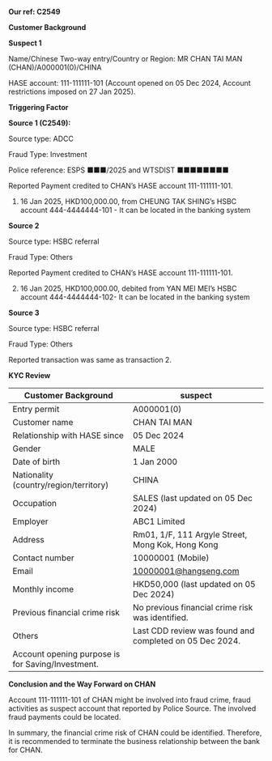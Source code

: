 **Our ref: C2549**

**Customer Background**

**Suspect 1**

Name/Chinese Two-way entry/Country or Region: MR CHAN TAI MAN (CHAN)/A000001(0)/CHINA

HASE account: 111-111111-101 (Account opened on 05 Dec 2024, Account restrictions imposed on 27 Jan 2025).

**Triggering Factor**

**Source 1 (C2549):**

Source type: ADCC

Fraud Type: Investment

Police reference: ESPS ■■■/2025 and WTSDIST ■■■■■■■■

Reported Payment credited to CHAN’s HASE account 111-111111-101.

1. 16 Jan 2025, HKD100,000.00, from CHEUNG TAK SHING’s HSBC account 444-4444444-101 - It can be located in the banking system

**Source 2**

Source type: HSBC referral

Fraud Type: Others

Reported Payment credited to CHAN’s HASE account 111-111111-101.

2. 16 Jan 2025, HKD100,000.00, debited from YAN MEI MEI’s HSBC account 444-4444444-102- It can be located in the banking system

**Source 3**

Source type: HSBC referral

Fraud Type: Others

Reported transaction was same as transaction 2.

**KYC Review**

| **Customer Background** | suspect |
| --- | --- |
| Entry permit | A000001(0) |
| Customer name | CHAN TAI MAN |
| Relationship with HASE since | 05 Dec 2024 |
| Gender | MALE |
| Date of birth | 1 Jan 2000 |
| Nationality (country/region/territory) | CHINA |
| Occupation | SALES (last updated on 05 Dec 2024) |
| Employer | ABC1 Limited |
| Address | Rm01, 1/F, 111 Argyle Street, Mong Kok, Hong Kong |
| Contact number | 10000001 (Mobile) |
| Email | 10000001@hangseng.com |
| Monthly income | HKD50,000 (last updated on 05 Dec 2024) |
| Previous financial crime risk | No previous financial crime risk was identified. |
| Others | Last CDD review was found and completed on 05 Dec 2024. |
| Account opening purpose is for Saving/Investment. |

**Conclusion and the Way Forward on CHAN**

Account 111-111111-101 of CHAN might be involved into fraud crime, fraud activities as suspect account that reported by Police Source. The involved fraud payments could be located.

In summary, the financial crime risk of CHAN could be identified. Therefore, it is recommended to terminate the business relationship between the bank for CHAN.